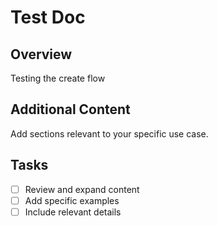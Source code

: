 # Test Doc

## Overview
Testing the create flow

## Additional Content
Add sections relevant to your specific use case.

## Tasks
- [ ] Review and expand content
- [ ] Add specific examples
- [ ] Include relevant details